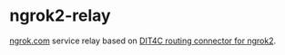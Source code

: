 # ngrok2-relay

[ngrok.com](https://ngrok.com/) service relay based on
[DIT4C routing connector for ngrok2](https://github.com/dit4c/dit4c-helper-listener-ngrok2).
